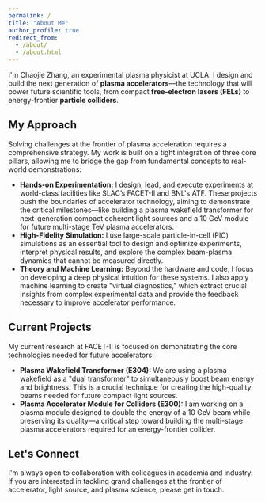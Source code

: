 ```yaml
---
permalink: /
title: "About Me"
author_profile: true
redirect_from: 
  - /about/
  - /about.html
---
```


I'm Chaojie Zhang, an experimental plasma physicist at UCLA. I design and build the next generation of **plasma accelerators**—the technology that will power future scientific tools, from compact **free-electron lasers (FELs)** to energy-frontier **particle colliders**.

## My Approach
Solving challenges at the frontier of plasma acceleration requires a comprehensive strategy. My work is built on a tight integration of three core pillars, allowing me to bridge the gap from fundamental concepts to real-world demonstrations:

* **Hands-on Experimentation:** I design, lead, and execute experiments at world-class facilities like SLAC’s FACET-II and BNL's ATF. These projects push the boundaries of accelerator technology, aiming to demonstrate the critical milestones—like building a plasma wakefield transformer for next-generation compact coherent light sources and a 10 GeV module for future multi-stage TeV plasma accelerators.
* **High-Fidelity Simulation:** I use large-scale particle-in-cell (PIC) simulations as an essential tool to design and optimize experiments, interpret physical results, and explore the complex beam-plasma dynamics that cannot be measured directly.
* **Theory and Machine Learning:** Beyond the hardware and code, I focus on developing a deep physical intuition for these systems. I also apply machine learning to create "virtual diagnostics," which extract crucial insights from complex experimental data and provide the feedback necessary to improve accelerator performance.

## Current Projects
My current research at FACET-II is focused on demonstrating the core technologies needed for future accelerators:

* **Plasma Wakefield Transformer (E304):** We are using a plasma wakefield as a "dual transformer" to simultaneously boost beam energy and brightness. This is a crucial technique for creating the high-quality beams needed for future compact light sources.
* **Plasma Accelerator Module for Colliders (E300):** I am working on a plasma module designed to double the energy of a 10 GeV beam while preserving its quality—a critical step toward building the multi-stage plasma accelerators required for an energy-frontier collider.

## Let's Connect
I'm always open to collaboration with colleagues in academia and industry. If you are interested in tackling grand challenges at the frontier of accelerator, light source, and plasma science, please get in touch.

